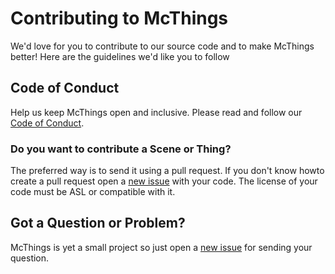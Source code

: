 # Contributing to McThings

We'd love for you to contribute to our source code and to make McThings better!
Here are the guidelines we'd like you to follow

## <a name="coc"></a> Code of Conduct

Help us keep McThings open and inclusive. Please read and follow our [Code of Conduct][coc].

### <a name="scenes"></a> Do you want to contribute a **Scene** or **Thing**?

The preferred way is to send it using a pull request. If you don't know howto create
a pull request open a [new issue][github-new-issue] with your code. The license of your
code must be ASL or compatible with it.

## <a name="question"></a> Got a Question or Problem?

McThings is yet a small project so just open a [new issue][github-new-issue] for sending your question.


[coc]: https://github\.com/juntosdesdecasa/mcthings_scenes/blob/master/CODE_OF_CONDUCT.md
[github-issues]: https://github\.com/juntosdesdecasa/mcthings/issues
[github-new-issue]: https://github\.com/juntosdesdecasa/mcthings/issues/new
[github]: https://github\.com/juntosdesdecasa/mcthings_scenes
